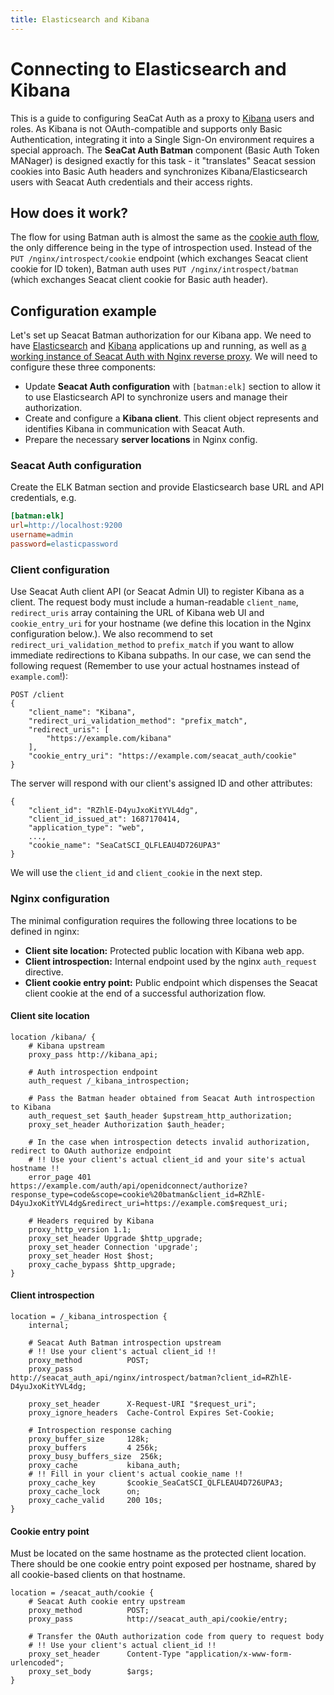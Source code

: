 ```yaml
---
title: Elasticsearch and Kibana
---
```


# Connecting to Elasticsearch and Kibana

This is a guide to configuring SeaCat Auth as a proxy to [Kibana](https://www.elastic.co/kibana/) users and roles.
As Kibana is not OAuth-compatible and supports only Basic Authentication, 
integrating it into a Single Sign-On environment requires a special approach.
The **SeaCat Auth Batman** component (Basic Auth Token MANager) is designed exactly for this task -
it "translates" Seacat session cookies into Basic Auth headers and
synchronizes Kibana/Elasticsearch users with Seacat Auth credentials and their access rights.


## How does it work?

The flow for using Batman auth is almost the same as the [cookie auth flow](index#cookie-authorization-flow), 
the only difference being in the type of introspection used. 
Instead of the `PUT /nginx/introspect/cookie` endpoint (which exchanges Seacat client cookie for ID token), 
Batman auth uses `PUT /nginx/introspect/batman` (which exchanges Seacat client cookie for Basic auth header).


## Configuration example

Let's set up Seacat Batman authorization for our Kibana app. We need to have 
[Elasticsearch](https://www.elastic.co/elasticsearch/) and [Kibana](https://www.elastic.co/kibana/) applications 
up and running, as well as [a working instance of Seacat Auth with Nginx reverse proxy](../getting-started/quick-start). 
We will need to configure these three components:

- Update **Seacat Auth configuration** with `[batman:elk]` section to allow it to use Elasticsearch API to synchronize 
  users and manage their authorization.
- Create and configure a **Kibana client**. This client object represents and identifies Kibana 
  in communication with Seacat Auth.
- Prepare the necessary **server locations** in Nginx config.

### Seacat Auth configuration

Create the ELK Batman section and provide Elasticsearch base URL and API credentials, e.g.

```ini
[batman:elk]
url=http://localhost:9200
username=admin
password=elasticpassword
```

### Client configuration

Use Seacat Auth client API (or Seacat Admin UI) to register Kibana as a client. 
The request body must include a human-readable `client_name`, `redirect_uris` array containing the URL of Kibana web UI 
and `cookie_entry_uri` for your hostname (we define this location in the Nginx configuration below.).
We also recommend to set `redirect_uri_validation_method` to `prefix_match` if you want to allow immediate redirections 
to Kibana subpaths.
In our case, we can send the following request (Remember to use your actual hostnames instead of `example.com`!):

```
POST /client
{
	"client_name": "Kibana",
	"redirect_uri_validation_method": "prefix_match",
	"redirect_uris": [
		"https://example.com/kibana"
	],
	"cookie_entry_uri": "https://example.com/seacat_auth/cookie"
}
```

The server will respond with our client's assigned ID and other attributes:

```
{
	"client_id": "RZhlE-D4yuJxoKitYVL4dg",
	"client_id_issued_at": 1687170414,
	"application_type": "web",
	...,
	"cookie_name": "SeaCatSCI_QLFLEAU4D726UPA3"
}
```

We will use the `client_id` and `client_cookie` in the next step.

### Nginx configuration

The minimal configuration requires the following three locations to be defined in nginx:

- **Client site location:** Protected public location with Kibana web app.
- **Client introspection:** Internal endpoint used by the nginx `auth_request` directive.
- **Client cookie entry point:** Public endpoint which dispenses the Seacat client cookie at the end of a successful 
  authorization flow.

#### Client site location

```nginx
location /kibana/ {
	# Kibana upstream
	proxy_pass http://kibana_api;

	# Auth introspection endpoint
	auth_request /_kibana_introspection;

	# Pass the Batman header obtained from Seacat Auth introspection to Kibana
	auth_request_set $auth_header $upstream_http_authorization;
	proxy_set_header Authorization $auth_header;

	# In the case when introspection detects invalid authorization, redirect to OAuth authorize endpoint
	# !! Use your client's actual client_id and your site's actual hostname !!
	error_page 401 https://example.com/auth/api/openidconnect/authorize?response_type=code&scope=cookie%20batman&client_id=RZhlE-D4yuJxoKitYVL4dg&redirect_uri=https://example.com$request_uri;

	# Headers required by Kibana
	proxy_http_version 1.1;
	proxy_set_header Upgrade $http_upgrade;
	proxy_set_header Connection 'upgrade';
	proxy_set_header Host $host;
	proxy_cache_bypass $http_upgrade;
}
```

#### Client introspection

```nginx
location = /_kibana_introspection {
	internal;

	# Seacat Auth Batman introspection upstream
	# !! Use your client's actual client_id !!
	proxy_method          POST;
	proxy_pass            http://seacat_auth_api/nginx/introspect/batman?client_id=RZhlE-D4yuJxoKitYVL4dg;

	proxy_set_header      X-Request-URI "$request_uri";
	proxy_ignore_headers  Cache-Control Expires Set-Cookie;

	# Introspection response caching
	proxy_buffer_size     128k;
	proxy_buffers         4 256k;
	proxy_busy_buffers_size  256k;
	proxy_cache           kibana_auth;
	# !! Fill in your client's actual cookie_name !!
	proxy_cache_key       $cookie_SeaCatSCI_QLFLEAU4D726UPA3;
	proxy_cache_lock      on;
	proxy_cache_valid     200 10s;
}
```

#### Cookie entry point

Must be located on the same hostname as the protected client location. 
There should be one cookie entry point exposed per hostname, shared by all cookie-based clients on that hostname.

```nginx
location = /seacat_auth/cookie {
	# Seacat Auth cookie entry upstream
	proxy_method          POST;
	proxy_pass            http://seacat_auth_api/cookie/entry;

	# Transfer the OAuth authorization code from query to request body
	# !! Use your client's actual client_id !!
	proxy_set_header      Content-Type "application/x-www-form-urlencoded";
	proxy_set_body        $args;
}
```